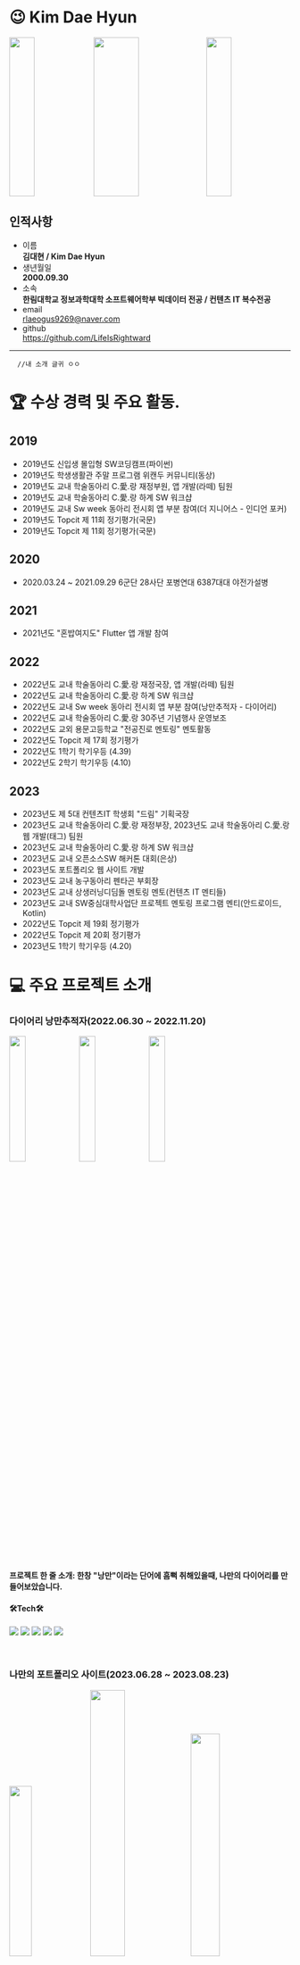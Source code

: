 # 😉 Kim Dae Hyun 
<img src="https://github.com/LifeIsRightward/LifeIsRightWard/assets/90908005/40c63ae2-8ddf-45a2-9952-5b5c99db438f.jpeg" width = "30%" height = "285"><img src="https://github.com/LifeIsRightward/LifeIsRightWard/assets/90908005/152ea4b9-9508-4998-abfe-1f75e1c721e7.jpeh" width = "40%" height ="285"><img src="https://github.com/LifeIsRightward/LifeIsRightWard/assets/90908005/7ad89f24-3359-4e36-a191-47ccdd60e4aa.jpeg" width = "30%" height = "285">
## 인적사항
* 이름   
**김대현 / Kim Dae Hyun**
* 생년월일   
**2000.09.30**
* 소속   
**한림대학교 정보과학대학 소프트웨어학부 빅데이터 전공 / 컨텐츠 IT 복수전공**
* email   
rlaeogus9269@naver.com
* github   
https://github.com/LifeIsRightward
***

```
  //내 소개 글귀 ㅇㅇ
```

# 🏆 수상 경력 및 주요 활동. 
## 2019   
- 2019년도 신입생 몰입형 SW코딩캠프(파이썬) 
- 2019년도 학생생활관 주말 프로그램 위캔두 커뮤니티(동상) 
- 2019년도 교내 학술동아리 C.愛.랑 재정부원, 앱 개발(라떼) 팀원 
- 2019년도 교내 학술동아리 C.愛.랑 하계 SW 워크샵 
- 2019년도 교내 Sw week 동아리 전시회 앱 부분 참여(더 지니어스 - 인디언 포커)
- 2019년도 Topcit 제 11회 정기평가(국문)
- 2019년도 Topcit 제 11회 정기평가(국문)
## 2020
- 2020.03.24 ~ 2021.09.29 6군단 28사단 포병연대 6387대대 야전가설병 <br>
## 2021
- 2021년도 "혼밥여지도" Flutter 앱 개발 참여
## 2022
- 2022년도 교내 학술동아리 C.愛.랑 재정국장, 앱 개발(라떼) 팀원
- 2022년도 교내 학술동아리 C.愛.랑 하계 SW 워크샵
- 2022년도 교내 Sw week 동아리 전시회 앱 부분 참여(낭만추적자 - 다이어리)
- 2022년도 교내 학술동아리 C.愛.랑 30주년 기념행사 운영보조
- 2022년도 교외 용문고등학교 "전공진로 멘토링" 멘토활동
- 2022년도 Topcit 제 17회 정기평가
- 2022년도 1학기 학기우등 (4.39)
- 2022년도 2학기 학기우등 (4.10)

## 2023   
- 2023년도 제 5대 컨텐츠IT 학생회 "드림" 기획국장
- 2023년도 교내 학술동아리 C.愛.랑 재정부장, 2023년도 교내 학술동아리 C.愛.랑 웹 개발(태그) 팀원
- 2023년도 교내 학술동아리 C.愛.랑 하계 SW 워크샵
- 2023년도 교내 오픈소스SW 해커톤 대회(은상)
- 2023년도 포트폴리오 웹 사이트 개발
- 2023년도 교내 농구동아리 펜타곤 부회장
- 2023년도 교내 상생러닝디딤돌 멘토링 멘토(컨텐츠 IT 멘티들)
- 2023년도 교내 SW중심대학사업단 프로젝트 멘토링 프로그램 멘티(안드로이드, Kotlin)
- 2022년도 Topcit 제 19회 정기평가
- 2022년도 Topcit 제 20회 정기평가
- 2023년도 1학기 학기우등 (4.20)


# 💻 주요 프로젝트 소개

### 다이어리 낭만추적자(2022.06.30 ~ 2022.11.20)
<img src ="https://github.com/LifeIsRightward/LifeIsRightWard/assets/90908005/90a1c145-c78e-479c-b615-8a12ce824b37" width = "24%">
<img src ="https://github.com/LifeIsRightward/LifeIsRightWard/assets/90908005/c4127384-4616-4bc9-9c2f-26a6c241d26d" width = "24%">
<img src ="https://github.com/LifeIsRightward/LifeIsRightWard/assets/90908005/f814eb88-d2a8-4c2e-88c0-d2369a9244e1" width = "24%">

#### 프로젝트 한 줄 소개: 한창 "낭만"이라는 단어에 흠뻑 취해있을때, 나만의 다이어리를 만들어보았습니다.

#### 🛠Tech🛠 
<img src="https://img.shields.io/badge/Kotlin-7F52FF?style=for-the-badge&logo=Kotlin&logoColor=white"> <img src="https://img.shields.io/badge/Android Studio-3DDC84?style=for-the-badge&logo=AndroidStudio&logoColor=white"> <img src="https://img.shields.io/badge/Figma-F24E1E?style=for-the-badge&logo=Figma&logoColor=white"> <img src="https://img.shields.io/badge/Firebase-FFCA28?style=for-the-badge&logo=Firebase&logoColor=white"> <img src="https://img.shields.io/badge/SQLite-003B57?style=for-the-badge&logo=SQLite&logoColor=white">

<br>

### 나만의 포트폴리오 사이트(2023.06.28 ~ 2023.08.23)
<img src="https://github.com/LifeIsRightward/LifeIsRightWard/assets/90908005/aafeba29-f987-4730-8cef-ef656013047f" width = "28%">
<img src="https://github.com/LifeIsRightward/LifeIsRightWard/assets/90908005/4febc6f1-6cdc-48df-9135-1d31c5bac6a0" width = "35%">
<img src="https://github.com/LifeIsRightward/LifeIsRightWard/assets/90908005/33948e70-694b-4095-b58d-166a16a2a89a" width = "32%">

#### 프로젝트 한 줄 소개: 깃허브 뿐만 아니라, 자체적으로 제작한 포트폴리오 사이트가 있으면 좋겠다고 생각했습니다. 호스팅은 Github.io를 사용하였습니다.

#### 🛠Tech🛠
<img src="https://img.shields.io/badge/Html5-E34F26?style=for-the-badge&logo=html5&logoColor=white"> <img src="https://img.shields.io/badge/CSS3-1572B6?style=for-the-badge&logo=CSS3&logoColor=white"> <img src="https://img.shields.io/badge/JavaScript-F7DF1E?style=for-the-badge&logo=JavaScript&logoColor=white"> <img src="https://img.shields.io/badge/GitHub.io-181717?style=for-the-badge&logo=GitHub&logoColor=white">

<br>

### 씨애랑 홈페이지 제작(2023.07.02 ~ 2023.10.29)
<img src="https://github.com/LifeIsRightward/LifeIsRightWard/assets/90908005/fd9743f2-c2cb-4764-a413-39d75da915c3" width = "30%"><img src="https://github.com/LifeIsRightward/LifeIsRightWard/assets/90908005/d5b910f1-de97-4dc4-9530-8059fbadff69" width = "29%"><img src="https://github.com/LifeIsRightward/LifeIsRightWard/assets/90908005/fb4cfa0e-13af-4109-9ca6-56ef9ed095bd" width = "36%">

#### 프로젝트 한 줄 소개: 2023년도 교내 오픈소스SW 해커톤 대회 제작물로, 2023년도 씨애랑 홈페이지 제작을 하였습니다. 저는 Front-End 개발을 담당하였습니다.

#### 🛠Tech🛠
FrontEnd:<img src="https://img.shields.io/badge/Html5-E34F26?style=for-the-badge&logo=html5&logoColor=white"> <img src="https://img.shields.io/badge/CSS3-1572B6?style=for-the-badge&logo=CSS3&logoColor=white"> <img src="https://img.shields.io/badge/JavaScript-F7DF1E?style=for-the-badge&logo=JavaScript&logoColor=white">
<br>
BackEnd: <img src="https://img.shields.io/badge/Django-092E20?style=for-the-badge&logo=Django&logoColor=white"> <img src="https://img.shields.io/badge/Groom.IDE-3693F3?style=for-the-badge&logo=iCloud&logoColor=white"> 

<br>

### Unity Dodge(2023.9.17 ~ 20223.10.17)
<img src ="https://github.com/LifeIsRightward/LifeIsRightWard/assets/90908005/452655bb-3701-4055-afb1-6c5c52219745" width = "33%">
<img src ="https://github.com/LifeIsRightward/LifeIsRightWard/assets/90908005/8e895450-1aa9-4bce-82de-179fa8e467a4" width = "33%">
<img src ="https://github.com/LifeIsRightward/LifeIsRightWard/assets/90908005/be9b5086-4dc1-44d7-bd36-61c7c32799d7" width = "33%">

#### 프로젝트 한 줄 소개: 2023 VR/AR 게임제작 기초 수업시간에 진행한 탄막피하기 게임입니다.

#### 🛠Tech🛠
<img src="https://img.shields.io/badge/Unity-000000?style=for-the-badge&logo=Unity&logoColor=white"> <img src ="https://img.shields.io/badge/-C%23-000000?&style=for-the-badge&logo=Csharp&logoColor=white"> <img src="https://img.shields.io/badge/Visual Studio-5C2D91?style=for-the-badge&logo=Visual Studio&logoColor=white"> 

<br>

# 🏀
- 2019년도 교내 인트라뮤랄리그 펜타곤 4위
- 2022년도 교내 농구동아리 펜타곤 30주년 기념행사 운영
- 2022년도 교내 제 1회 정보과학대학 체육대회 농구부분 1위
- 2022년도 교내 인트라뮤랄리그 펜타곤 3위
- 2023년도 교내 제 2회 정보과학대학 체육대회 농구부분 2위
- 2023년도 교내 인트라뮤랄리그 펜타곤 3위




